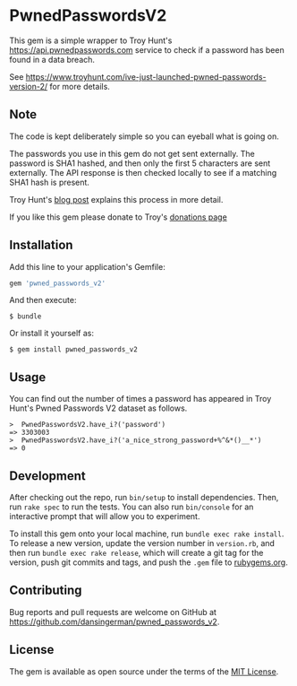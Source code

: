 # PwnedPasswordsV2

This gem is a simple wrapper to Troy Hunt's https://api.pwnedpasswords.com service to check if a password has been found in a data breach.

See https://www.troyhunt.com/ive-just-launched-pwned-passwords-version-2/ for more details.

## Note

The code is kept deliberately simple so you can eyeball what is going on.

The passwords you use in this gem do not get sent externally. The password is SHA1 hashed, and then only the first 5 characters are sent externally. The API response is then checked locally to see if a matching SHA1 hash is present.

Troy Hunt's [blog post](https://www.troyhunt.com/ive-just-launched-pwned-passwords-version-2/) explains this process in more detail.

If you like this gem please donate to Troy's [donations page](https://haveibeenpwned.com/Donate)

## Installation

Add this line to your application's Gemfile:

```ruby
gem 'pwned_passwords_v2'
```

And then execute:

    $ bundle

Or install it yourself as:

    $ gem install pwned_passwords_v2

## Usage

You can find out the number of times a password has appeared in Troy Hunt's Pwned Passwords V2 dataset as follows.


```
>  PwnedPasswordsV2.have_i?('password')
=> 3303003
>  PwnedPasswordsV2.have_i?('a_nice_strong_password+%^&*()__*')
=> 0
```

## Development

After checking out the repo, run `bin/setup` to install dependencies. Then, run `rake spec` to run the tests. You can also run `bin/console` for an interactive prompt that will allow you to experiment.

To install this gem onto your local machine, run `bundle exec rake install`. To release a new version, update the version number in `version.rb`, and then run `bundle exec rake release`, which will create a git tag for the version, push git commits and tags, and push the `.gem` file to [rubygems.org](https://rubygems.org).

## Contributing

Bug reports and pull requests are welcome on GitHub at https://github.com/dansingerman/pwned_passwords_v2.

## License

The gem is available as open source under the terms of the [MIT License](http://opensource.org/licenses/MIT).

